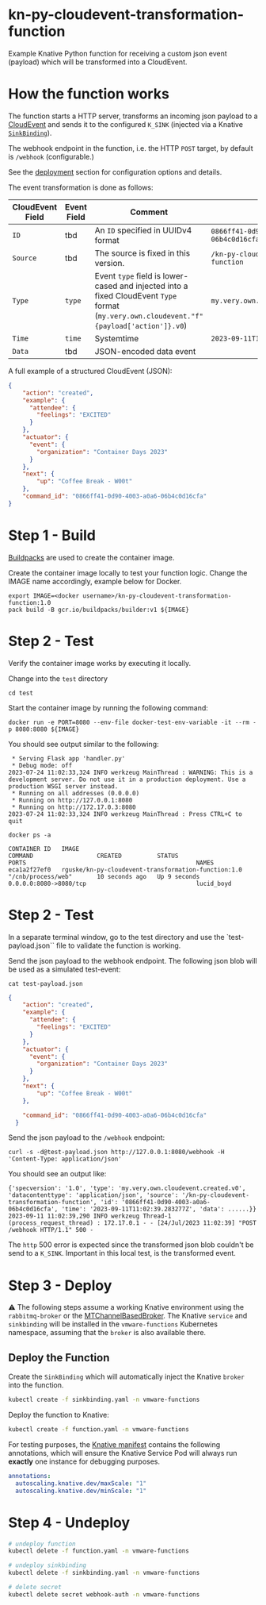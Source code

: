 # kn-py-cloudevent-transformation-function

Example Knative Python function for receiving a custom json event (payload) which will be transformed into a CloudEvent.

# How the function works

The function starts a HTTP server, transforms an incoming json payload to a [CloudEvent](https://cloudevents.io/) and sends it to the configured `K_SINK` (injected via a Knative [`SinkBinding`](https://knative.dev/docs/eventing/custom-event-source/sinkbinding/)).

The webhook endpoint in the function, i.e. the HTTP `POST` target, by default is `/webhook` (configurable.)

See the [deployment](#step-3---deploy) section for configuration options and details.

The event transformation is done as follows:

| CloudEvent Field | Event Field | Comment                                                                                                                 | Example                                |
|------------------|--------------------|-------------------------------------------------------------------------------------------------------------------------|----------------------------------------|
| `ID`             | tbd                | An `ID` specified in UUIDv4 format                                                                                   | `0866ff41-0d90-4003-a0a6-06b4c0d16cfa` |
| `Source`         | tbd                | The source is fixed in this version.                                   | `/kn-py-cloudevent-transformation-function`                |
| `Type`           | `type`             | Event `type` field is lower-cased and injected into a fixed CloudEvent `Type` format (`my.very.own.cloudevent."f"{payload['action']}.v0`) | `my.very.own.cloudevent.created.v0`   |
| `Time`           | `time`         | Systemtime                                                                                   | `2023-09-11T13:26:37.469567Z`                 |
| `Data`           | tbd                | JSON-encoded data event                                                                                          |                                        |

A full example of a structured CloudEvent (JSON):

```json
{
	"action": "created",
	"example": {
	  "attendee": {
		"feelings": "EXCITED"
	  }
	},
	"actuator": {
	  "event": {
		"organization": "Container Days 2023"
	  }
	},
	"next": {
		"up": "Coffee Break - W00t"
	},
	"command_id": "0866ff41-0d90-4003-a0a6-06b4c0d16cfa"
}
```

# Step 1 - Build

[Buildpacks](https://buildpacks.io) are used to create the container image.

Create the container image locally to test your function logic. Change the IMAGE name accordingly, example below for Docker.

```console
export IMAGE=<docker username>/kn-py-cloudevent-transformation-function:1.0
pack build -B gcr.io/buildpacks/builder:v1 ${IMAGE}
```

# Step 2 - Test

Verify the container image works by executing it locally.

Change into the `test` directory

```console
cd test
```

Start the container image by running the following command:

```shell
docker run -e PORT=8080 --env-file docker-test-env-variable -it --rm -p 8080:8080 ${IMAGE}
```

You should see output similar to the following:

```shell
 * Serving Flask app 'handler.py'
 * Debug mode: off
2023-07-24 11:02:33,324 INFO werkzeug MainThread : WARNING: This is a development server. Do not use it in a production deployment. Use a production WSGI server instead.
 * Running on all addresses (0.0.0.0)
 * Running on http://127.0.0.1:8080
 * Running on http://172.17.0.3:8080
2023-07-24 11:02:33,324 INFO werkzeug MainThread : Press CTRL+C to quit
```

```
docker ps -a

CONTAINER ID   IMAGE                                                                        COMMAND                  CREATED          STATUS                   PORTS                                                NAMES
eca1a2f27ef0   rguske/kn-py-cloudevent-transformation-function:1.0   "/cnb/process/web"       10 seconds ago   Up 9 seconds             0.0.0.0:8080->8080/tcp                               lucid_boyd
```

# Step 2 - Test

In a separate terminal window, go to the test directory and use the `test-payload.json`` file to validate the function is working.

Send the json payload to the webhook endpoint. The following json blob will be used as a simulated test-event:

`cat test-payload.json`

```json
{
	"action": "created",
	"example": {
	  "attendee": {
		"feelings": "EXCITED"
	  }
	},
	"actuator": {
	  "event": {
		"organization": "Container Days 2023"
	  }
	},
	"next": {
		"up": "Coffee Break - W00t"
	},

	"command_id": "0866ff41-0d90-4003-a0a6-06b4c0d16cfa"
  }
```

Send the json payload to the `/webhook` endpoint:

```shell
curl -s -d@test-payload.json http://127.0.0.1:8080/webhook -H 'Content-Type: application/json'
```

You should see an output like:

```shell
{'specversion': '1.0', 'type': 'my.very.own.cloudevent.created.v0', 'datacontenttype': 'application/json', 'source': '/kn-py-cloudevent-transformation-function', 'id': '0866ff41-0d90-4003-a0a6-06b4c0d16cfa', 'time': '2023-09-11T11:02:39.283277Z', 'data': ......}}
2023-09-11 11:02:39,290 INFO werkzeug Thread-1 (process_request_thread) : 172.17.0.1 - - [24/Jul/2023 11:02:39] "POST /webhook HTTP/1.1" 500 -
```

The `http` 500 error is expected since the transformed json blob couldn't be send to a `K_SINK`. Important in this local test, is the transformed event.

# Step 3 - Deploy

⚠️ The following steps assume a working Knative environment using the `rabbitmq-broker` or the [MTChannelBasedBroker](https://knative.dev/docs/eventing/brokers/broker-types/channel-based-broker/). The Knative `service` and `sinkbinding` will be installed in
 the `vmware-functions` Kubernetes namespace, assuming that the `broker` is also
 available there.

## Deploy the Function

Create the `SinkBinding` which will automatically inject the Knative `broker` into the function.

```bash
kubectl create -f sinkbinding.yaml -n vmware-functions
```

Deploy the function to Knative:

```bash
kubectl create -f function.yaml -n vmware-functions
```

For testing purposes, the [Knative manifest](function.yaml) contains the
following annotations, which will ensure the Knative Service Pod will always run
**exactly** one instance for debugging purposes.

```yaml
annotations:
  autoscaling.knative.dev/maxScale: "1"
  autoscaling.knative.dev/minScale: "1"
```

# Step 4 - Undeploy

```bash
# undeploy function
kubectl delete -f function.yaml -n vmware-functions

# undeploy sinkbinding
kubectl delete -f sinkbinding.yaml -n vmware-functions

# delete secret
kubectl delete secret webhook-auth -n vmware-functions
```
